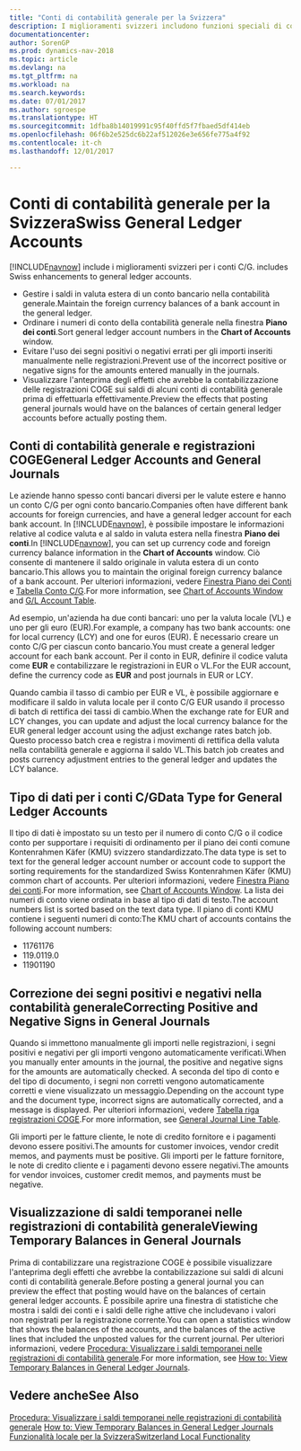 ```yaml
---
title: "Conti di contabilità generale per la Svizzera"
description: I miglioramenti svizzeri includono funzioni speciali di conto C/G.
documentationcenter: 
author: SorenGP
ms.prod: dynamics-nav-2018
ms.topic: article
ms.devlang: na
ms.tgt_pltfrm: na
ms.workload: na
ms.search.keywords: 
ms.date: 07/01/2017
ms.author: sgroespe
ms.translationtype: HT
ms.sourcegitcommit: 1dfba8b14019991c95f40ffd5f7fbaed5df414eb
ms.openlocfilehash: 06f6b2e525dc6b22af512026e3e656fe775a4f92
ms.contentlocale: it-ch
ms.lasthandoff: 12/01/2017

---
```

# <a name="swiss-general-ledger-accounts"></a><span data-ttu-id="23920-103">Conti di contabilità generale per la Svizzera</span><span class="sxs-lookup"><span data-stu-id="23920-103">Swiss General Ledger Accounts</span></span>
[!INCLUDE[navnow](../../includes/navnow_md.md)]<span data-ttu-id="23920-104"> include i miglioramenti svizzeri per i conti C/G.</span><span class="sxs-lookup"><span data-stu-id="23920-104"> includes Swiss enhancements to general ledger accounts.</span></span>

- <span data-ttu-id="23920-105">Gestire i saldi in valuta estera di un conto bancario nella contabilità generale.</span><span class="sxs-lookup"><span data-stu-id="23920-105">Maintain the foreign currency balances of a bank account in the general ledger.</span></span>  
- <span data-ttu-id="23920-106">Ordinare i numeri di conto della contabilità generale nella finestra **Piano dei conti**.</span><span class="sxs-lookup"><span data-stu-id="23920-106">Sort general ledger account numbers in the **Chart of Accounts** window.</span></span>  
- <span data-ttu-id="23920-107">Evitare l'uso dei segni positivi o negativi errati per gli importi inseriti manualmente nelle registrazioni.</span><span class="sxs-lookup"><span data-stu-id="23920-107">Prevent use of the incorrect positive or negative signs for the amounts entered manually in the journals.</span></span>  
- <span data-ttu-id="23920-108">Visualizzare l'anteprima degli effetti che avrebbe la contabilizzazione delle registrazioni COGE sui saldi di alcuni conti di contabilità generale prima di effettuarla effettivamente.</span><span class="sxs-lookup"><span data-stu-id="23920-108">Preview the effects that posting general journals would have on the balances of certain general ledger accounts before actually posting them.</span></span>  

## <a name="general-ledger-accounts-and-general-journals"></a><span data-ttu-id="23920-109">Conti di contabilità generale e registrazioni COGE</span><span class="sxs-lookup"><span data-stu-id="23920-109">General Ledger Accounts and General Journals</span></span>  
<span data-ttu-id="23920-110">Le aziende hanno spesso conti bancari diversi per le valute estere e hanno un conto C/G per ogni conto bancario.</span><span class="sxs-lookup"><span data-stu-id="23920-110">Companies often have different bank accounts for foreign currencies, and have a general ledger account for each bank account.</span></span> <span data-ttu-id="23920-111">In [!INCLUDE[navnow](../../includes/navnow_md.md)], è possibile impostare le informazioni relative al codice valuta e al saldo in valuta estera nella finestra **Piano dei conti**.</span><span class="sxs-lookup"><span data-stu-id="23920-111">In [!INCLUDE[navnow](../../includes/navnow_md.md)], you can set up currency code and foreign currency balance information in the **Chart of Accounts** window.</span></span> <span data-ttu-id="23920-112">Ciò consente di mantenere il saldo originale in valuta estera di un conto bancario.</span><span class="sxs-lookup"><span data-stu-id="23920-112">This allows you to maintain the original foreign currency balance of a bank account.</span></span> <span data-ttu-id="23920-113">Per ulteriori informazioni, vedere [Finestra Piano dei Conti](assetId:///fa407624-b670-44b6-8397-91aa606e4c39) e [Tabella Conto C/G](assetId:///a65c2b09-9bb2-43db-8c53-c047bfc49777).</span><span class="sxs-lookup"><span data-stu-id="23920-113">For more information, see [Chart of Accounts Window](assetId:///fa407624-b670-44b6-8397-91aa606e4c39) and [G/L Account Table](assetId:///a65c2b09-9bb2-43db-8c53-c047bfc49777).</span></span>  

<span data-ttu-id="23920-114">Ad esempio, un'azienda ha due conti bancari: uno per la valuta locale (VL) e uno per gli euro (EUR).</span><span class="sxs-lookup"><span data-stu-id="23920-114">For example, a company has two bank accounts: one for local currency (LCY) and one for euros (EUR).</span></span> <span data-ttu-id="23920-115">È necessario creare un conto C/G per ciascun conto bancario.</span><span class="sxs-lookup"><span data-stu-id="23920-115">You must create a general ledger account for each bank account.</span></span> <span data-ttu-id="23920-116">Per il conto in EUR, definire il codice valuta come **EUR** e contabilizzare le registrazioni in EUR o VL.</span><span class="sxs-lookup"><span data-stu-id="23920-116">For the EUR account, define the currency code as **EUR** and post journals in EUR or LCY.</span></span>  

<span data-ttu-id="23920-117">Quando cambia il tasso di cambio per EUR e VL, è possibile aggiornare e modificare il saldo in valuta locale per il conto C/G EUR usando il processo di batch di rettifica dei tassi di cambio.</span><span class="sxs-lookup"><span data-stu-id="23920-117">When the exchange rate for EUR and LCY changes, you can update and adjust the local currency balance for the EUR general ledger account using the adjust exchange rates batch job.</span></span> <span data-ttu-id="23920-118">Questo processo batch crea e registra i movimenti di rettifica della valuta nella contabilità generale e aggiorna il saldo VL.</span><span class="sxs-lookup"><span data-stu-id="23920-118">This batch job creates and posts currency adjustment entries to the general ledger and updates the LCY balance.</span></span>  

## <a name="data-type-for-general-ledger-accounts"></a><span data-ttu-id="23920-119">Tipo di dati per i conti C/G</span><span class="sxs-lookup"><span data-stu-id="23920-119">Data Type for General Ledger Accounts</span></span>  
<span data-ttu-id="23920-120">Il tipo di dati è impostato su un testo per il numero di conto C/G o il codice conto per supportare i requisiti di ordinamento per il piano dei conti comune Kontenrahmen Käfer (KMU) svizzero standardizzato.</span><span class="sxs-lookup"><span data-stu-id="23920-120">The data type is set to text for the general ledger account number or account code to support the sorting requirements for the standardized Swiss Kontenrahmen Käfer (KMU) common chart of accounts.</span></span> <span data-ttu-id="23920-121">Per ulteriori informazioni, vedere [Finestra Piano dei conti](assetId:///fa407624-b670-44b6-8397-91aa606e4c39).</span><span class="sxs-lookup"><span data-stu-id="23920-121">For more information, see [Chart of Accounts Window](assetId:///fa407624-b670-44b6-8397-91aa606e4c39).</span></span> <span data-ttu-id="23920-122">La lista dei numeri di conto viene ordinata in base al tipo di dati di testo.</span><span class="sxs-lookup"><span data-stu-id="23920-122">The account numbers list is sorted based on the text data type.</span></span> <span data-ttu-id="23920-123">Il piano di conti KMU contiene i seguenti numeri di conto:</span><span class="sxs-lookup"><span data-stu-id="23920-123">The KMU chart of accounts contains the following account numbers:</span></span>  

- <span data-ttu-id="23920-124">1176</span><span class="sxs-lookup"><span data-stu-id="23920-124">1176</span></span>  
- <span data-ttu-id="23920-125">119.0</span><span class="sxs-lookup"><span data-stu-id="23920-125">119.0</span></span>  
- <span data-ttu-id="23920-126">1190</span><span class="sxs-lookup"><span data-stu-id="23920-126">1190</span></span>  

## <a name="correcting-positive-and-negative-signs-in-general-journals"></a><span data-ttu-id="23920-127">Correzione dei segni positivi e negativi nella contabilità generale</span><span class="sxs-lookup"><span data-stu-id="23920-127">Correcting Positive and Negative Signs in General Journals</span></span>  
<span data-ttu-id="23920-128">Quando si immettono manualmente gli importi nelle registrazioni, i segni positivi e negativi per gli importi vengono automaticamente verificati.</span><span class="sxs-lookup"><span data-stu-id="23920-128">When you manually enter amounts in the journal, the positive and negative signs for the amounts are automatically checked.</span></span> <span data-ttu-id="23920-129">A seconda del tipo di conto e del tipo di documento, i segni non corretti vengono automaticamente corretti e viene visualizzato un messaggio.</span><span class="sxs-lookup"><span data-stu-id="23920-129">Depending on the account type and the document type, incorrect signs are automatically corrected, and a message is displayed.</span></span> <span data-ttu-id="23920-130">Per ulteriori informazioni, vedere [Tabella riga registrazioni COGE](assetId:///5308c791-0964-41d9-bc54-fd87e815d1be).</span><span class="sxs-lookup"><span data-stu-id="23920-130">For more information, see [General Journal Line Table](assetId:///5308c791-0964-41d9-bc54-fd87e815d1be).</span></span>  

<span data-ttu-id="23920-131">Gli importi per le fatture cliente, le note di credito fornitore e i pagamenti devono essere positivi.</span><span class="sxs-lookup"><span data-stu-id="23920-131">The amounts for customer invoices, vendor credit memos, and payments must be positive.</span></span> <span data-ttu-id="23920-132">Gli importi per le fatture fornitore, le note di credito cliente e i pagamenti devono essere negativi.</span><span class="sxs-lookup"><span data-stu-id="23920-132">The amounts for vendor invoices, customer credit memos, and payments must be negative.</span></span>  

## <a name="viewing-temporary-balances-in-general-journals"></a><span data-ttu-id="23920-133">Visualizzazione di saldi temporanei nelle registrazioni di contabilità generale</span><span class="sxs-lookup"><span data-stu-id="23920-133">Viewing Temporary Balances in General Journals</span></span>  
<span data-ttu-id="23920-134">Prima di contabilizzare una registrazione COGE è possibile visualizzare l'anteprima degli effetti che avrebbe la contabilizzazione sui saldi di alcuni conti di contabilità generale.</span><span class="sxs-lookup"><span data-stu-id="23920-134">Before posting a general journal you can preview the effect that posting would have on the balances of certain general ledger accounts.</span></span> <span data-ttu-id="23920-135">È possibile aprire una finestra di statistiche che mostra i saldi dei conti e i saldi delle righe attive che includevano i valori non registrati per la registrazione corrente.</span><span class="sxs-lookup"><span data-stu-id="23920-135">You can open a statistics window that shows the balances of the accounts, and the balances of the active lines that included the unposted values for the current journal.</span></span> <span data-ttu-id="23920-136">Per ulteriori informazioni, vedere [Procedura: Visualizzare i saldi temporanei nelle registrazioni di contabilità generale](how-to-view-temporary-balances-in-general-ledger-journals.md).</span><span class="sxs-lookup"><span data-stu-id="23920-136">For more information, see [How to: View Temporary Balances in General Ledger Journals](how-to-view-temporary-balances-in-general-ledger-journals.md).</span></span>  

## <a name="see-also"></a><span data-ttu-id="23920-137">Vedere anche</span><span class="sxs-lookup"><span data-stu-id="23920-137">See Also</span></span>  
 <span data-ttu-id="23920-138">[Procedura: Visualizzare i saldi temporanei nelle registrazioni di contabilità generale](how-to-view-temporary-balances-in-general-ledger-journals.md) </span><span class="sxs-lookup"><span data-stu-id="23920-138">[How to: View Temporary Balances in General Ledger Journals](how-to-view-temporary-balances-in-general-ledger-journals.md) </span></span>  
 [<span data-ttu-id="23920-139">Funzionalità locale per la Svizzera</span><span class="sxs-lookup"><span data-stu-id="23920-139">Switzerland Local Functionality</span></span>](switzerland-local-functionality.md)

